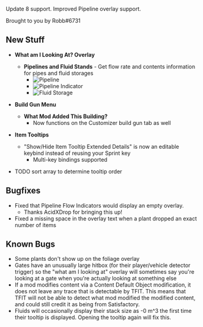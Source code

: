 Update 8 support. Improved Pipeline overlay support.




Brought to you by Robb#6731

## New Stuff

- **What am I Looking At? Overlay**
  - **Pipelines and Fluid Stands** - Get flow rate and contents information for pipes and fluid storages
    - ![Pipeline](TODO)
    - ![Pipeline Indicator](TODO)
    - ![Fluid Storage](TODO)
- **Build Gun Menu**
  - **What Mod Added This Building?**
    - Now functions on the Customizer build gun tab as well
- **Item Tooltips**
  - "Show/Hide Item Tooltip Extended Details" is now an editable keybind instead of reusing your Sprint key
    - Multi-key bindings supported

- TODO sort array to determine tooltip order

## Bugfixes

- Fixed that Pipeline Flow Indicators would display an empty overlay.
  - Thanks AcidXDrop for bringing this up!
- Fixed a missing space in the overlay text when a plant dropped an exact number of items

## Known Bugs

- Some plants don't show up on the foliage overlay
- Gates have an unusually large hitbox (for their player/vehicle detector trigger) so the "what am I looking at" overlay will sometimes say you're looking at a gate when you're actually looking at something else
- If a mod modifies content via a Content Default Object modification, it does not leave any trace that is detectable by TFIT. This means that TFIT will not be able to detect what mod modified the modified content, and could still credit it as being from Satisfactory.
- Fluids will occasionally display their stack size as -0 m^3 the first time their tooltip is displayed. Opening the tooltip again will fix this.

